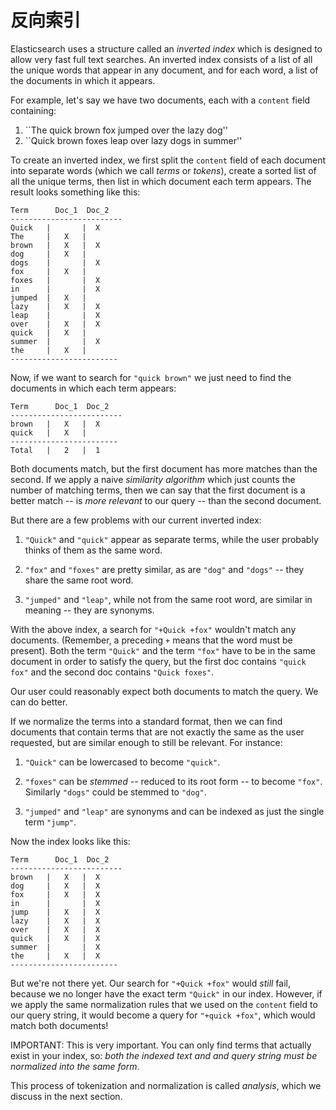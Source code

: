 # 反向索引

Elasticsearch uses a structure called an _inverted index_ which is designed
to allow very fast full text searches. An inverted index consists of a list
of all the unique words that appear in any document, and for each word, a list
of the documents in which it appears.

For example, let's say we have two documents, each with a `content` field
containing:

1. ``The quick brown fox jumped over the lazy dog''
2. ``Quick brown foxes leap over lazy dogs in summer''

To create an inverted index, we first split the `content` field of each
document into separate words (which we call _terms_ or _tokens_), create a
sorted list of all the unique terms, then list in which document each term
appears. The result looks something like this:

    Term      Doc_1  Doc_2
    -------------------------
    Quick   |       |  X
    The     |   X   |
    brown   |   X   |  X
    dog     |   X   |
    dogs    |       |  X
    fox     |   X   |
    foxes   |       |  X
    in      |       |  X
    jumped  |   X   |
    lazy    |   X   |  X
    leap    |       |  X
    over    |   X   |  X
    quick   |   X   |
    summer  |       |  X
    the     |   X   |
    ------------------------

Now, if we want to search for `"quick brown"` we just need to find the
documents in which each term appears:


    Term      Doc_1  Doc_2
    -------------------------
    brown   |   X   |  X
    quick   |   X   |
    ------------------------
    Total   |   2   |  1

Both documents match, but the first document has more matches than the second.
If we apply a naive _similarity algorithm_ which just counts the number of
matching terms, then we can say that the first document is a better match --
is _more relevant_ to our query -- than the second document.

But there are a few problems with our current inverted index:

1. `"Quick"` and `"quick"` appear as separate terms, while the user probably
   thinks of them as the same word.

2. `"fox"` and `"foxes"` are pretty similar, as are `"dog"` and `"dogs"`
   -- they share the same root word.

3. `"jumped"` and `"leap"`, while not from the same root word, are similar
   in meaning -- they are synonyms.

With the above index, a search for `"+Quick +fox"` wouldn't match any
documents. (Remember, a preceding `+` means that the word must be present).
Both the term `"Quick"` and the term `"fox"` have to be in the same document
in order to satisfy the query, but the first doc contains `"quick fox"` and
the second doc contains `"Quick foxes"`.

Our user could reasonably expect both documents to match the query. We can do
better.

If we normalize the terms into a standard format, then we can find documents
that contain terms that are not exactly the same as the user requested, but
are similar enough to still be relevant. For instance:

1. `"Quick"` can be lowercased to become `"quick"`.

2. `"foxes"` can be _stemmed_ -- reduced to its root form -- to
   become `"fox"`. Similarly `"dogs"` could be stemmed to `"dog"`.

3. `"jumped"` and `"leap"` are synonyms and can be indexed as just the
   single term `"jump"`.

Now the index looks like this:

    Term      Doc_1  Doc_2
    -------------------------
    brown   |   X   |  X
    dog     |   X   |  X
    fox     |   X   |  X
    in      |       |  X
    jump    |   X   |  X
    lazy    |   X   |  X
    over    |   X   |  X
    quick   |   X   |  X
    summer  |       |  X
    the     |   X   |  X
    ------------------------

But we're not there yet. Our search for `"+Quick +fox"` would *still* fail,
because we no longer have the exact term `"Quick"` in our index. However, if
we apply the same normalization rules that we used on the `content` field to
our query string, it would become a query for `"+quick +fox"`, which would
match both documents!

IMPORTANT: This is very important. You can only find terms that actually exist in your
index, so: *both the indexed text and and query string must be normalized
into the same form*.

This process of tokenization and normalization is called _analysis_, which we
discuss in the next section.
